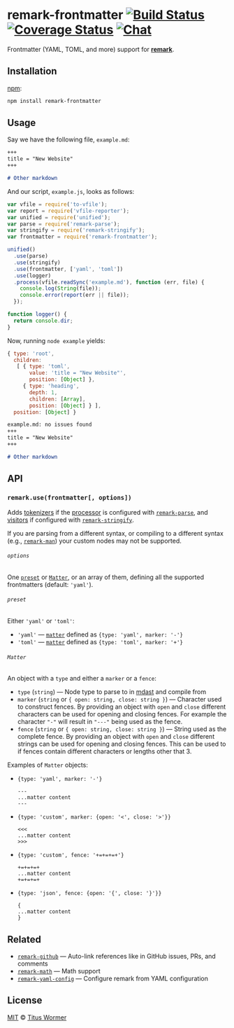 # remark-frontmatter [![Build Status][build-badge]][build-status] [![Coverage Status][coverage-badge]][coverage-status] [![Chat][chat-badge]][chat]

Frontmatter (YAML, TOML, and more) support for [**remark**][remark].

## Installation

[npm][]:

```bash
npm install remark-frontmatter
```

## Usage

Say we have the following file, `example.md`:

```markdown
+++
title = "New Website"
+++

# Other markdown
```

And our script, `example.js`, looks as follows:

```javascript
var vfile = require('to-vfile');
var report = require('vfile-reporter');
var unified = require('unified');
var parse = require('remark-parse');
var stringify = require('remark-stringify');
var frontmatter = require('remark-frontmatter');

unified()
  .use(parse)
  .use(stringify)
  .use(frontmatter, ['yaml', 'toml'])
  .use(logger)
  .process(vfile.readSync('example.md'), function (err, file) {
    console.log(String(file));
    console.error(report(err || file));
  });

function logger() {
  return console.dir;
}
```

Now, running `node example` yields:

```js
{ type: 'root',
  children:
   [ { type: 'toml',
       value: 'title = "New Website"',
       position: [Object] },
     { type: 'heading',
       depth: 1,
       children: [Array],
       position: [Object] } ],
  position: [Object] }
```

```markdown
example.md: no issues found
+++
title = "New Website"
+++

# Other markdown
```

## API

### `remark.use(frontmatter[, options])`

Adds [tokenizers][] if the [processor][] is configured with
[`remark-parse`][parse], and [visitors][] if configured with
[`remark-stringify`][stringify].

If you are parsing from a different syntax, or compiling to a different syntax
(e.g., [`remark-man`][man]) your custom nodes may not be supported.

###### `options`

One [`preset`][preset] or [`Matter`][matter], or an array of them, defining all
the supported frontmatters (default: `'yaml'`).

###### `preset`

Either `'yaml'` or `'toml'`:

*   `'yaml'` — [`matter`][matter] defined as `{type: 'yaml', marker: '-'}`
*   `'toml'` — [`matter`][matter] defined as `{type: 'toml', marker: '+'}`

###### `Matter`

An object with a `type` and either a `marker` or a `fence`:

*   `type` (`string`) — Node type to parse to in [mdast][] and compile from
*   `marker` (`string` or `{ open: string, close: string }`) — Character used
    to construct fences. By providing an object with `open` and `close`
    different characters can be used for opening and closing fences. For
    example the character `"-"` will result in `"---"` being used as the fence.
*   `fence` (`string` or `{ open: string, close: string }`) — String used as
    the complete fence. By providing an object with `open` and `close`
    different strings can be used for opening and closing fences. This can be
    used to if fences contain different characters or lengths other that 3.

Examples of `Matter` objects:

*   `{type: 'yaml', marker: '-'}`
    ```
    ---
    ...matter content
    ---
    ```
*   `{type: 'custom', marker: {open: '<', close: '>'}}`
    ```
    <<<
    ...matter content
    >>>
    ```
*   `{type: 'custom', fence: '+=+=+=+'}`
    ```
    +=+=+=+
    ...matter content
    +=+=+=+
    ```
*   `{type: 'json', fence: {open: '{', close: '}'}}`
    ```
    {
    ...matter content
    }
    ```

## Related

*   [`remark-github`](https://github.com/wooorm/remark-github)
    — Auto-link references like in GitHub issues, PRs, and comments
*   [`remark-math`](https://github.com/rokt33r/remark-math)
    — Math support
*   [`remark-yaml-config`](https://github.com/wooorm/remark-yaml-config)
    — Configure remark from YAML configuration

## License

[MIT][license] © [Titus Wormer][author]

<!-- Definitions -->

[build-badge]: https://img.shields.io/travis/wooorm/remark-frontmatter.svg

[build-status]: https://travis-ci.org/wooorm/remark-frontmatter

[coverage-badge]: https://img.shields.io/codecov/c/github/wooorm/remark-frontmatter.svg

[coverage-status]: https://codecov.io/github/wooorm/remark-frontmatter

[chat-badge]: https://img.shields.io/gitter/room/wooorm/remark.svg

[chat]: https://gitter.im/wooorm/remark

[license]: LICENSE

[author]: http://wooorm.com

[npm]: https://docs.npmjs.com/cli/install

[remark]: https://github.com/wooorm/remark

[parse]: https://github.com/wooorm/remark/tree/master/packages/remark-parse

[tokenizers]: https://github.com/wooorm/remark/tree/master/packages/remark-parse#parserblocktokenizers

[stringify]: https://github.com/wooorm/remark/tree/master/packages/remark-stringify

[visitors]: https://github.com/wooorm/remark/tree/master/packages/remark-stringify#compilervisitors

[processor]: https://github.com/unifiedjs/unified#processor

[mdast]: https://github.com/syntax-tree/mdast

[preset]: #preset

[matter]: #matter

[man]: https://github.com/wooorm/remark-man
